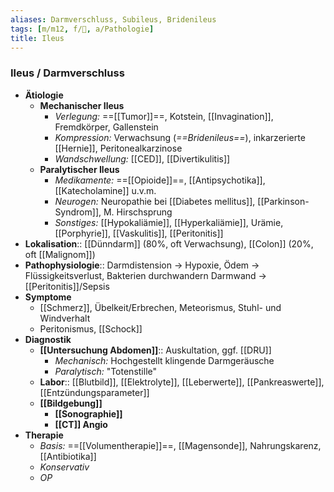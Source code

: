 ```yaml
---
aliases: Darmverschluss, Subileus, Bridenileus
tags: [m/m12, f/💩, a/Pathologie]
title: Ileus
---
```

### Ileus / Darmverschluss
- **Ätiologie**
	- **Mechanischer Ileus**
		- *Verlegung:* ==[[Tumor]]==, Kotstein, [[Invagination]], Fremdkörper, Gallenstein
		- *Kompression:* Verwachsung (*==Bridenileus==*), inkarzerierte [[Hernie]], Peritonealkarzinose
		- *Wandschwellung:* [[CED]], [[Divertikulitis]]
	- **Paralytischer Ileus**
		- *Medikamente:* ==[[Opioide]]==, [[Antipsychotika]], [[Katecholamine]] u.v.m.
		- *Neurogen:* Neuropathie bei [[Diabetes mellitus]], [[Parkinson-Syndrom]], M. Hirschsprung
		- *Sonstiges:* [[Hypokaliämie]], [[Hyperkaliämie]], Urämie, [[Porphyrie]], [[Vaskulitis]], [[Peritonitis]]
- **Lokalisation**:: [[Dünndarm]] (80%, oft Verwachsung), [[Colon]] (20%, oft [[Malignom]])
- **Pathophysiologie**:: Darmdistension → Hypoxie, Ödem → Flüssigkeitsverlust, Bakterien durchwandern Darmwand → [[Peritonitis]]/Sepsis
- **Symptome**
	- [[Schmerz]], Übelkeit/Erbrechen, Meteorismus, Stuhl- und Windverhalt
	- Peritonismus, [[Schock]]
- **Diagnostik**
	- **[[Untersuchung Abdomen]]**:: Auskultation, ggf. [[DRU]]
		- *Mechanisch:* Hochgestellt klingende Darmgeräusche
		- *Paralytisch:* "Totenstille"
	- **Labor**:: [[Blutbild]], [[Elektrolyte]], [[Leberwerte]], [[Pankreaswerte]], [[Entzündungsparameter]]
	- **[[Bildgebung]]**
		- **[[Sonographie]]**
		- **[[CT]] Angio**
- **Therapie**
	- *Basis:* ==[[Volumentherapie]]==, [[Magensonde]], Nahrungskarenz, [[Antibiotika]]
	- *Konservativ*
	- *OP* 